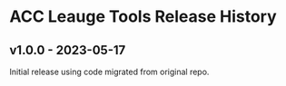 # ACC Leauge Tools Release History

## v1.0.0 - 2023-05-17
Initial release using code migrated from original repo.

